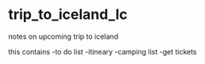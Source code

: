 # trip_to_iceland_lc

notes on upcoming trip to iceland

this contains
  -to do list
  -itineary
  -camping list
  -get tickets
